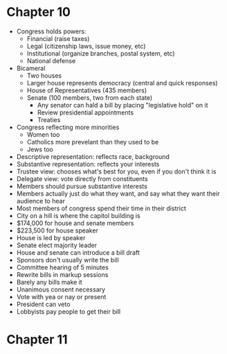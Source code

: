 # Chapter 10
- Congress holds powers:
  - Financial (raise taxes)
  - Legal (citizenship laws, issue money, etc)
  - Institutional (organize branches, postal system, etc)
  - National defense
- Bicameral
  - Two houses
  - Larger house represents democracy (central and quick responses)
  - House of Representatives (435 members)
  - Senate (100 members, two from each state)
    - Any senator can hald a bill by placing "legislative hold" on it
    - Review presidential appointments
    - Treaties
- Congress reflecting more minorities
  - Women too
  - Catholics more prevelant than they used to be
  - Jews too
- Descriptive representation: reflects race, background
- Substantive representation: reflects your interests
- Trustee view: chooses what's best for you, even if you don't think it is
- Delegate view: vote directly from constituents
- Members should pursue substantive interests
- Members actually just do what they want, and say what they want their audience to hear
- Most members of congress spend their time in their district
- City on a hill is where the capitol building is
- $174,000 for house and senate members
- $223,500 for house speaker
- House is led by speaker
- Senate elect majority leader
- House and senate can introduce a bill draft
- Sponsors don't usually write the bill
- Committee hearing of 5 minutes
- Rewrite bills in markup sessions
- Barely any bills make it
- Unanimous consent necessary
- Vote with yea or nay or present
- President can veto
- Lobbyists pay people to get their bill

# Chapter 11
